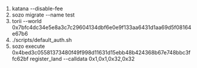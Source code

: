 1. katana --disable-fee
2. sozo migrate --name test
3. torii --world 0x7bfc4dc34e5e8a3c7c29604134dbf6e0e9f133aa6431d1aa69d5f08164e67b6
4. ./scripts/default_auth.sh
5. sozo execute 0x4bed3c05581373480f49f998d11631d15ebb48b424368b67e748bbc3ffc62bf register_land --calldata 0x1,0x1,0x32,0x32